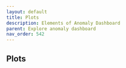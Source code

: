 ```yaml
---
layout: default
title: Plots
description: Elements of Anomaly Dashboard
parent: Explore anomaly dashboard
nav_order: 542
---
```


## Plots